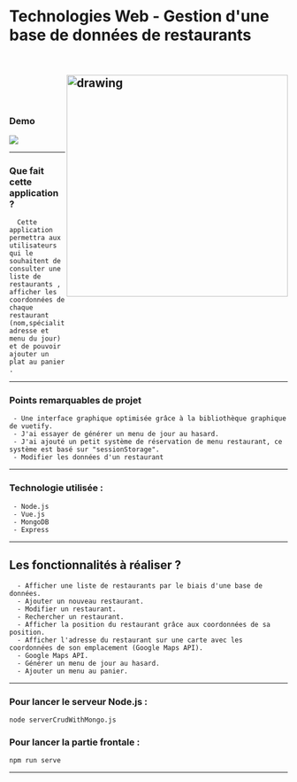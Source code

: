 # Technologies Web - Gestion d'une base de données de restaurants 


<br /> <img src="https://i.ibb.co/3r2QyfG/miage.png" alt="drawing" 
width="400px" align="right"/>  
<br />
------------


### Demo

![](https://github.com/JugheadTn/Technologies-Web/blob/master/InterfaceExemple.gif)
   
------------


### Que fait cette application ?

      Cette application permettra aux utilisateurs qui le souhaitent de consulter une liste de restaurants , afficher les coordonnées de chaque restaurant (nom,spécialité, adresse et menu du jour) et de pouvoir ajouter un plat au panier .
 
------------

### Points remarquables de projet
	 - Une interface graphique optimisée grâce à la bibliothèque graphique de vuetify.
	 - J'ai essayer de générer un menu de jour au hasard.
	 - J'ai ajouté un petit système de réservation de menu restaurant, ce système est basé sur "sessionStorage".
	 - Modifier les données d'un restaurant
------------

### Technologie utilisée : 
	 - Node.js
	 - Vue.js
	 - MongoDB
	 - Express


------------


## Les fonctionnalités à réaliser ?

      - Afficher une liste de restaurants par le biais d'une base de données.
      - Ajouter un nouveau restaurant.
      - Modifier un restaurant.
      - Rechercher un restaurant.
      - Afficher la position du restaurant grâce aux coordonnées de sa position.
      - Afficher l'adresse du restaurant sur une carte avec les coordonnées de son emplacement (Google Maps API).
      - Google Maps API.
      - Générer un menu de jour au hasard.
      - Ajouter un menu au panier.

------------

### Pour lancer le serveur Node.js :
	node serverCrudWithMongo.js 
### Pour lancer la partie frontale  :
   
	npm run serve



------------
































